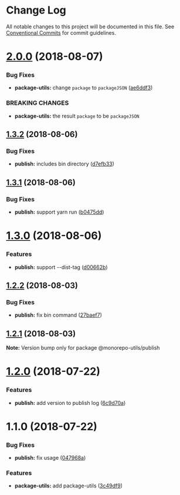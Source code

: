 # Change Log

All notable changes to this project will be documented in this file.
See [Conventional Commits](https://conventionalcommits.org) for commit guidelines.

<a name="2.0.0"></a>
# [2.0.0](https://github.com/azu/monorepo-utils/compare/@monorepo-utils/publish@1.3.2...@monorepo-utils/publish@2.0.0) (2018-08-07)


### Bug Fixes

* **package-utils:** change `package` to `packageJSON` ([ae6ddf3](https://github.com/azu/monorepo-utils/commit/ae6ddf3))


### BREAKING CHANGES

* **package-utils:** the result `package` to be `packageJSON`




<a name="1.3.2"></a>
## [1.3.2](https://github.com/azu/monorepo-utils/compare/@monorepo-utils/publish@1.3.1...@monorepo-utils/publish@1.3.2) (2018-08-06)


### Bug Fixes

* **publish:** includes bin directory ([d7efb33](https://github.com/azu/monorepo-utils/commit/d7efb33))




<a name="1.3.1"></a>
## [1.3.1](https://github.com/azu/monorepo-utils/compare/@monorepo-utils/publish@1.3.0...@monorepo-utils/publish@1.3.1) (2018-08-06)


### Bug Fixes

* **publish:** support yarn run ([b0475dd](https://github.com/azu/monorepo-utils/commit/b0475dd))




<a name="1.3.0"></a>
# [1.3.0](https://github.com/azu/monorepo-utils/compare/@monorepo-utils/publish@1.2.2...@monorepo-utils/publish@1.3.0) (2018-08-06)


### Features

* **publish:** support --dist-tag ([d00662b](https://github.com/azu/monorepo-utils/commit/d00662b))




<a name="1.2.2"></a>
## [1.2.2](https://github.com/azu/monorepo-utils/compare/@monorepo-utils/publish@1.2.1...@monorepo-utils/publish@1.2.2) (2018-08-03)


### Bug Fixes

* **publish:** fix bin command ([27baef7](https://github.com/azu/monorepo-utils/commit/27baef7))




<a name="1.2.1"></a>
## [1.2.1](https://github.com/azu/monorepo-utils/compare/@monorepo-utils/publish@1.2.0...@monorepo-utils/publish@1.2.1) (2018-08-03)




**Note:** Version bump only for package @monorepo-utils/publish

<a name="1.2.0"></a>
# [1.2.0](https://github.com/azu/monorepo-utils/compare/@monorepo-utils/publish@1.1.0...@monorepo-utils/publish@1.2.0) (2018-07-22)


### Features

* **publish:** add version to publish log ([6c9d70a](https://github.com/azu/monorepo-utils/commit/6c9d70a))




<a name="1.1.0"></a>
# 1.1.0 (2018-07-22)


### Bug Fixes

* **publish:** fix usage ([047968a](https://github.com/azu/monorepo-utils/commit/047968a))


### Features

* **package-utils:** add package-utils ([3c49df9](https://github.com/azu/monorepo-utils/commit/3c49df9))
